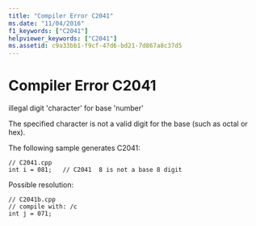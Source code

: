 ```yaml
---
title: "Compiler Error C2041"
ms.date: "11/04/2016"
f1_keywords: ["C2041"]
helpviewer_keywords: ["C2041"]
ms.assetid: c9a33bb1-f9cf-47d6-bd21-7d867a8c37d5
---
```

# Compiler Error C2041

illegal digit 'character' for base 'number'

The specified character is not a valid digit for the base (such as octal or hex).

The following sample generates C2041:

```
// C2041.cpp
int i = 081;   // C2041  8 is not a base 8 digit
```

Possible resolution:

```
// C2041b.cpp
// compile with: /c
int j = 071;
```